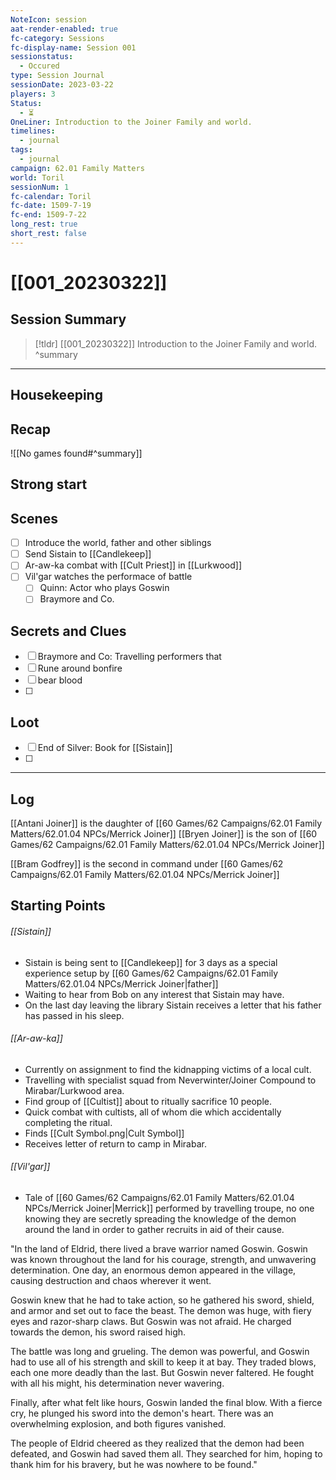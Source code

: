 ```yaml
---
NoteIcon: session
aat-render-enabled: true
fc-category: Sessions
fc-display-name: Session 001
sessionstatus:
  - Occured
type: Session Journal
sessionDate: 2023-03-22
players: 3
Status:
  - ⏳
OneLiner: Introduction to the Joiner Family and world.
timelines:
  - journal
tags:
  - journal
campaign: 62.01 Family Matters
world: Toril
sessionNum: 1
fc-calendar: Toril
fc-date: 1509-7-19
fc-end: 1509-7-22
long_rest: true
short_rest: false
---
```

# [[001_20230322]]

## Session Summary

> [!tldr] [[001_20230322]]
>  Introduction to the Joiner Family and world.
>  ^summary

---

## Housekeeping



## Recap

![[No games found#^summary]]

## Strong start

> 

## Scenes

- [ ] Introduce the world, father and other siblings
- [ ] Send Sistain to [[Candlekeep]] 
- [ ] Ar-aw-ka combat with [[Cult Priest]] in [[Lurkwood]]
- [ ] Vil'gar watches the performace of battle
	- [ ] Quinn: Actor who plays Goswin
	- [ ] Braymore and Co.

## Secrets and Clues

- [ ] Braymore and Co: Travelling performers that 
- [ ] Rune around bonfire
- [ ] bear blood
- [ ] 

## Loot

- [ ] End of Silver: Book for [[Sistain]]
- [ ] 

---

## Log

[[Antani Joiner]] is the daughter of [[60 Games/62 Campaigns/62.01 Family Matters/62.01.04 NPCs/Merrick Joiner]]
[[Bryen Joiner]] is the son of [[60 Games/62 Campaigns/62.01 Family Matters/62.01.04 NPCs/Merrick Joiner]]

[[Bram Godfrey]] is the second in command under [[60 Games/62 Campaigns/62.01 Family Matters/62.01.04 NPCs/Merrick Joiner]]

## Starting Points ##
###### [[Sistain]]
 - Sistain is being sent to [[Candlekeep]] for 3 days as a special experience setup by [[60 Games/62 Campaigns/62.01 Family Matters/62.01.04 NPCs/Merrick Joiner|father]]
 - Waiting to hear from Bob on any interest that Sistain may have.
 - On the last day leaving the library Sistain receives a letter that his father has passed in his sleep.

###### [[Ar-aw-ka]]
 - Currently on assignment to find the kidnapping victims of a local cult.
 - Travelling with specialist squad from Neverwinter/Joiner Compound to Mirabar/Lurkwood area.
 - Find group of [[Cultist]] about to ritually sacrifice 10 people.
 - Quick combat with cultists, all of whom die which accidentally completing the ritual.
 - Finds [[Cult Symbol.png|Cult Symbol]]
 - Receives letter of return to camp in Mirabar.

###### [[Vil'gar]]
 - Tale of [[60 Games/62 Campaigns/62.01 Family Matters/62.01.04 NPCs/Merrick Joiner|Merrick]] performed by travelling troupe, no one knowing they are secretly spreading the knowledge of the demon around the land in order to gather recruits in aid of their cause.

"In the land of Eldrid, there lived a brave warrior named Goswin. Goswin was known throughout the land for his courage, strength, and unwavering determination. One day, an enormous demon appeared in the village, causing destruction and chaos wherever it went.

Goswin knew that he had to take action, so he gathered his sword, shield, and armor and set out to face the beast. The demon was huge, with fiery eyes and razor-sharp claws. But Goswin was not afraid. He charged towards the demon, his sword raised high.

The battle was long and grueling. The demon was powerful, and Goswin had to use all of his strength and skill to keep it at bay. They traded blows, each one more deadly than the last. But Goswin never faltered. He fought with all his might, his determination never wavering.

Finally, after what felt like hours, Goswin landed the final blow. With a fierce cry, he plunged his sword into the demon's heart. There was an overwhelming explosion, and both figures vanished.

The people of Eldrid cheered as they realized that the demon had been defeated, and Goswin had saved them all. They searched for him, hoping to thank him for his bravery, but he was nowhere to be found."
